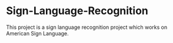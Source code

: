 # Sign-Language-Recognition
This project is a sign language recognition project which works on American Sign Language.

